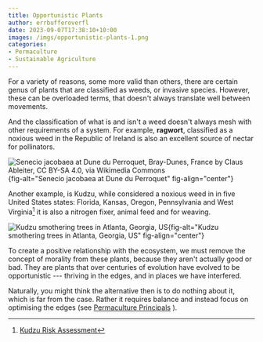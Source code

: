 ```yaml
---
title: Opportunistic Plants
author: errbufferoverfl
date: 2023-09-07T17:38:10+10:00
images: /imgs/opportunistic-plants-1.png
categories:
- Permaculture
- Sustainable Agriculture
---
```


For a variety of reasons, some more valid than others, there are certain genus of plants that are classified as weeds, or invasive species. However, these can be overloaded terms, that doesn't always translate well between movements.

And the classification of what is and isn't a weed doesn't always mesh with other requirements of a system. For example, **ragwort**, classified as a noxious weed in the Republic of Ireland is also an excellent source of nectar for pollinators.

![Senecio jacobaea at Dune du Perroquet, Bray-Dunes, France by Claus Ableiter, CC BY-SA 4.0, via Wikimedia Commons](/imgs/opportunistic-plants-1.png){fig-alt="Senecio jacobaea at Dune du Perroquet" fig-align="center"}

Another example, is Kudzu, while considered a noxious weed in in five United States states: Florida, Kansas, Oregon, Pennsylvania and West Virginia[^1] it is also a nitrogen fixer, animal feed and for weaving.

[^1]: [Kudzu Risk Assessment](https://www.daf.qld.gov.au/__data/assets/pdf_file/0004/74137/IPA-Kudzu-Risk-Assessment.pdf)

![Kudzu smothering trees in Atlanta, Georgia, US](/imgs/opportunistic-plants.png){fig-alt="Kudzu smothering trees in Atlanta, Georgia, US" fig-align="center"}

To create a positive relationship with the ecosystem, we must remove the concept of morality from these plants, because they aren't actually good or bad. They are plants that over centuries of evolution have evolved to be opportunistic --- thriving in the edges, and in places we have interfered.

Naturally, you might think the alternative then is to do nothing about it, which is far from the case. Rather it requires balance and instead focus on optimising the edges (see [Permaculture Principals](permaculture.md) ).
